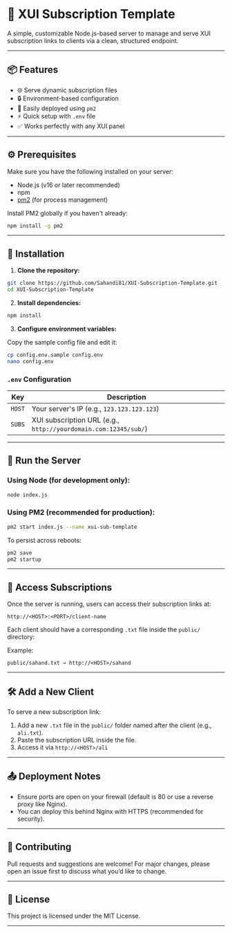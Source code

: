 # 🚀 XUI Subscription Template

A simple, customizable Node.js-based server to manage and serve XUI subscription links to clients via a clean, structured endpoint.

---

## 📦 Features

- 🌐 Serve dynamic subscription files
- 🔒 Environment-based configuration
- 🧰 Easily deployed using `pm2`
- ⚡ Quick setup with `.env` file
- ✅ Works perfectly with any XUI panel

---

## ⚙️ Prerequisites

Make sure you have the following installed on your server:

- Node.js (v16 or later recommended)
- npm
- [pm2](https://pm2.keymetrics.io/) (for process management)

Install PM2 globally if you haven't already:

```bash
npm install -g pm2
```

---

## 🚀 Installation

1. **Clone the repository:**

```bash
git clone https://github.com/Sahandi81/XUI-Subscription-Template.git
cd XUI-Subscription-Template
```

2. **Install dependencies:**

```bash
npm install
```

3. **Configure environment variables:**

Copy the sample config file and edit it:

```bash
cp config.env.sample config.env
nano config.env
```

### `.env` Configuration

| Key      | Description                                |
|----------|--------------------------------------------|
| `HOST`   | Your server's IP (e.g., `123.123.123.123`) |
| `SUBS`   | XUI subscription URL (e.g., `http://yourdomain.com:12345/sub/`) |

---

## 🧪 Run the Server

### Using Node (for development only):

```bash
node index.js
```

### Using PM2 (recommended for production):

```bash
pm2 start index.js --name xui-sub-template
```

To persist across reboots:

```bash
pm2 save
pm2 startup
```

---

## 🔗 Access Subscriptions

Once the server is running, users can access their subscription links at:

```
http://<HOST>:<PORT>/client-name
```

Each client should have a corresponding `.txt` file inside the `public/` directory:

Example:  
```
public/sahand.txt → http://<HOST>/sahand
```

---

## 🛠 Add a New Client

To serve a new subscription link:

1. Add a new `.txt` file in the `public/` folder named after the client (e.g., `ali.txt`).
2. Paste the subscription URL inside the file.
3. Access it via `http://<HOST>/ali`

---

## 📤 Deployment Notes

- Ensure ports are open on your firewall (default is 80 or use a reverse proxy like Nginx).
- You can deploy this behind Nginx with HTTPS (recommended for security).

---

## 🤝 Contributing

Pull requests and suggestions are welcome! For major changes, please open an issue first to discuss what you’d like to change.

---

## 📄 License

This project is licensed under the MIT License.

---